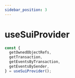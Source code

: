```yaml
---
sidebar_position: 3
---
```


# useSuiProvider

```ts
const {
  getOwnedObjectRefs,
  getTransaction,
  getEventsByTransaction,
  getEventsBySender,
} = useSuiProvider();
```
